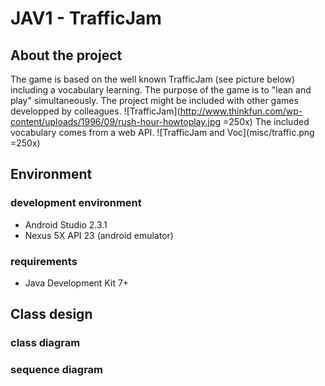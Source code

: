 # JAV1 - TrafficJam
## About the project
The game is based on the well known TrafficJam (see picture below) including a vocabulary learning. The purpose of the game is to "lean and play" simultaneously. The project might be included with other games developped by colleagues.
![TrafficJam](http://www.thinkfun.com/wp-content/uploads/1996/09/rush-hour-howtoplay.jpg =250x)
The included vocabulary comes from a web API.
![TrafficJam and Voc](misc/traffic.png =250x)

## Environment
### development environment
* Android Studio 2.3.1
* Nexus 5X API 23 (android emulator)

### requirements
* Java Development Kit 7+

## Class design
### class diagram
### sequence diagram
